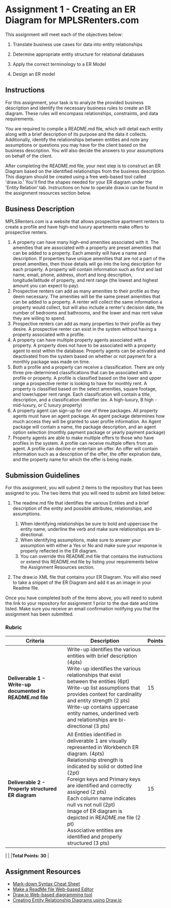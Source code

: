 # Assignment 1 - Creating an ER Diagram for MPLSRenters.com
This assignment will meet each of the objectives below:
1. Translate business use cases for data into entity relationships

2. Determine appropriate entity structure for relational databases

3. Apply the correct terminology to a ER Model

4. Design an ER model

## Instructions
For this assignment, your task is to analyze the provided business description and identify the necessary business rules to create an ER diagram. These rules will encompass relationships, constraints, and data requirements.

You are required to compile a README.md file, which will detail each entity along with a brief description of its purpose and the data it collects. Additionally, identify the relationships between entities and note any assumptions or questions you may have for the client based on the business description. You will also decide the answers to your assumptions on behalf of the client.

After completing the README.md file, your next step is to construct an ER Diagram based on the identified relationships from the business description. This diagram should be created using a free web-based tool called 'draw.io.' You'll find the shapes needed for your ER diagram under the 'Entity Relation' tab. Instructions on how to operate draw.io can be found in the assignment resources section below.

## Business Description
MPLSRenters.com is a website that allows prospective apartment renters to create a profile and have
high-end luxury apartments make offers to prospective renters.

1.  A property can have many high-end amenities associated with it. The amenities that are
associated with a property are preset amenities that can be added to a property.  Each amenity will have a name and description. 
 If properties have unique amenities that are not a part of the preset amenities, then those details will go into
the long description for each property. A property will contain information such as first and last name, email, phone, address, short and long description, longitude/latitude of property, and rent range (the lowest and highest amount you can expect to pay).
2. Prospective renters can add as many amenities to their profile as they deem necessary. The amenities will
be the same preset amenities that can be added to a property.  A renter will collect the same information a property would collect, but will also include a renter's decision date, the number of bedrooms and bathrooms, and the lower and max rent value they are willing to spend.  
3. Prospective renters can add as many properties to their profile as they desire. A prospective renter can exist in the system without having a property associated with a profile.
4. A property can have multiple property agents associated with a property. A property does not
have to be associated with a property agent to exist within the database. Property agents can
be activated and deactivated from the system based on whether or not payment for a monthly
package was made on time.
5. Both a profile and a property can receive a classification. There are only three pre-determined
classifications that can be associated with a profile or property. A profile is classified based on
the lower and upper range a prospective renter is looking to have for monthly rent. A
property is classified based on the select amenities, square footage, and lower/upper rent range. Each classification will contain a title, description, and a classification identifier (ex.  A high-luxury, B high - mid-luxury, or C luxury property)
6. A property agent can sign-up for one of three packages. All property agents must have an agent
package. An agent package determines how much access they will be granted to user profile
information.  An Agent package will contain a name, the package description, and an agent option selection (monthly payment package or yearly payment package)
7. Property agents are able to make multiple offers to those who have profiles in the system. A
profile can receive multiple offers from an agent. A profile can decline or entertain an offer.  An offer will contain information such as a description of the offer, the offer expiration date, and the property name for which the offer is being made.

## Submission Guidelines

For this assignment, you will submit 2 items to the repository that has been assigned to you.  The two items that you will need to submit are listed below: 
1. The readme.md file that identifies the various Entities and a brief description of the entity and possible attributes, relationships, and assumptions. 
   1. When identifying relationships be sure to bold and uppercase the entity name, underline the verb and make sure relationships are bi-directional. 
   2. When identifying assumptions, make sure to answer your assumption with either a Yes or No and make sure your response is properly reflected in the ER diagram.  
   3. You can override this README.md file that contains the instructions or extend this README.md file by listing your requirements below the Assignment Resources section.

2. The draw.io XML file that contains your ER Diagram.  You will also need to take a snippet of the ER Diagram and add it as an image in your Readme file.

Once you have completed both of the items above, you will need to submit the link to your repository for assignment 1 prior to the due date and time listed.  Make sure you receive an email confirmation notifying you that the assignment has been submitted.

### Rubric
| Criteria           | Description                             | Points |
| -------------------| --------------------------------------- | ------ |
|**Deliverable 1 - Write-up documented in README.md file**   | Write-up identifies the various entities with brief description (4pts) <br> Write-up identifies the various relationships that exist between the entities (6pt) <br> Write-up list assumptions that provides context for cardinality and entity strength (2 pts) <br> Write-up contains uppercase entity names, underlined verb and relationships are bi-directional (3 pts)  |   15   |
|**Deliverable 2 - Properly structured ER diagram** | All Entities identified in deliverable 1 are visually represented in Workbench ER diagram. (4pts) <br> Relationship strength is indicated by solid or dotted line (2pt) <br> Foreign keys and Primary keys are identified and correctly assigned (2 pts) <br> Each column name indicates null vs not null (2pt) <br> Image of ER diagram is depicted in README.me file (2 pt) <br> Associative entities are identified and properly structured (3 pts)   |   15   |

|           |        |**Total Points:   30**   |


## Assignment Resources
- [Mark-down Syntax Cheat Sheet](https://enterprise.github.com/downloads/en/markdown-cheatsheet.pdf)
- [Make a ReadMe file Web-based Editor](https://www.makeareadme.com/)
- [Draw.io Web-based diagramming tool](https://app.diagrams.net/)
- [Creating Entity Relationship Diagrams using Draw.io](https://www.youtube.com/watch?v=lAtCySGDD48)
